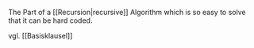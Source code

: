 The Part of a [[Recursion|recursive]] Algorithm which is so easy to solve that it can be hard coded.

vgl. [[Basisklausel]]